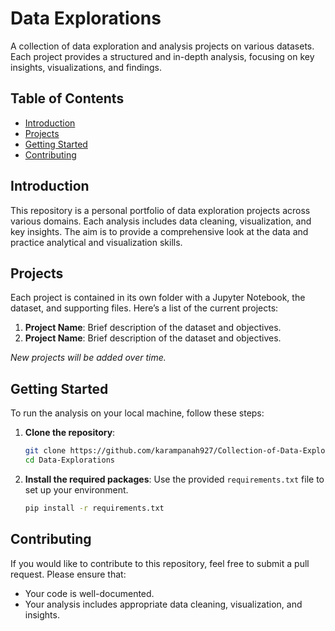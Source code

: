 # Data Explorations

A collection of data exploration and analysis projects on various datasets. Each project provides a structured and in-depth analysis, focusing on key insights, visualizations, and findings.

## Table of Contents
- [Introduction](#introduction)
- [Projects](#projects)
- [Getting Started](#getting-started)
- [Contributing](#contributing)

## Introduction
This repository is a personal portfolio of data exploration projects across various domains. Each analysis includes data cleaning, visualization, and key insights. The aim is to provide a comprehensive look at the data and practice analytical and visualization skills.

## Projects
Each project is contained in its own folder with a Jupyter Notebook, the dataset, and supporting files. Here’s a list of the current projects:

1. **Project Name**: Brief description of the dataset and objectives.
2. **Project Name**: Brief description of the dataset and objectives.

*New projects will be added over time.*

## Getting Started
To run the analysis on your local machine, follow these steps:

1. **Clone the repository**:
   ```bash
   git clone https://github.com/karampanah927/Collection-of-Data-Explorations.git
   cd Data-Explorations
2. **Install the required packages**: Use the provided `requirements.txt` file to set up your environment.
   ```bash
   pip install -r requirements.txt
## Contributing
If you would like to contribute to this repository, feel free to submit a pull request. Please ensure that:
- Your code is well-documented.
- Your analysis includes appropriate data cleaning, visualization, and insights.
